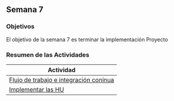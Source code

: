 ## Semana 7

### Objetivos

El objetivo de la semana 7 es terminar la implementación Proyecto

### Resumen de las Actividades

| Actividad                                 |
| ----------------------------------------- |
| [Flujo de trabajo e integración conínua](s7_flujosactions)|
| [Implementar las HU ](s7_implementar)        |



